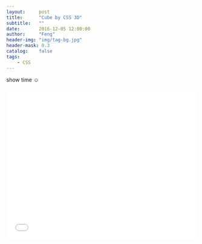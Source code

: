 ```yaml
---
layout:     post
title:      "Cube by CSS 3D"
subtitle:   ""
date:       2016-12-05 12:00:00
author:     "Feng"
header-img: "img/tag-bg.jpg"
header-mask: 0.3
catalog:    false
tags:
    - CSS
---
```


show time ☺
<iframe width="100%" height="400" src="//jsfiddle.net/fzuxiefeng/1bu6xm1c/embedded/result,html,css/" allowfullscreen="allowfullscreen" frameborder="0"></iframe>